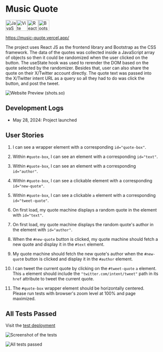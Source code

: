 # Music Quote

<p align="left">
<a href="https://developer.mozilla.org/en-US/docs/Web/JavaScript" target="_blank" rel="noreferrer"><img src="https://raw.githubusercontent.com/danielcranney/readme-generator/main/public/icons/skills/javascript-colored.svg" width="36" height="36" alt="JavaScript" /></a><a href="https://vitejs.dev/" target="_blank" rel="noreferrer"><img src="https://raw.githubusercontent.com/danielcranney/readme-generator/main/public/icons/skills/vite-colored.svg" width="36" height="36" alt="Vite" /></a><a href="https://reactjs.org/" target="_blank" rel="noreferrer"><img src="https://raw.githubusercontent.com/danielcranney/readme-generator/main/public/icons/skills/react-colored.svg" width="36" height="36" alt="React" /></a><a href="https://getbootstrap.com/" target="_blank" rel="noreferrer"><img src="https://raw.githubusercontent.com/danielcranney/readme-generator/main/public/icons/skills/bootstrap-colored.svg" width="36" height="36" alt="Bootstrap" /></a>
</p>

https://music-quote.vercel.app/

The project uses React JS as the frontend library and Bootstrap as the CSS framework. The data of the quotes was collected inside a JavaScript array of objects so then it could be randomized when the user clicked on the button. The useState hook was used to rerender the DOM based on the quote selected by the randomizer. Besides that, user can also share the quote on their X/Twitter account directly. The quote text was passed into the X/Twitter intent URL as a query so all they had to do was click the button, and post the tweet.

![Website Preview (shots.so)](https://github.com/faizbyp/music-quote/assets/65883882/424bb658-4316-4790-a933-4f4c125ac595)

## Development Logs

- May 28, 2024: Project launched

## User Stories

1. I can see a wrapper element with a corresponding `id="quote-box"`.

2. Within `#quote-box`, I can see an element with a corresponding `id="text"`.

3. Within `#quote-box`, I can see an element with a corresponding `id="author"`.

4. Within `#quote-box`, I can see a clickable element with a corresponding `id="new-quote"`.

5. Within `#quote-box`, I can see a clickable `a` element with a corresponding `id="tweet-quote"`.

6. On first load, my quote machine displays a random quote in the element with `id="text"`.

7. On first load, my quote machine displays the random quote's author in the element with `id="author"`.

8. When the `#new-quote` button is clicked, my quote machine should fetch a new quote and display it in the `#text` element.

9. My quote machine should fetch the new quote's author when the `#new-quot`e button is clicked and display it in the `#author` element.

10. I can tweet the current quote by clicking on the `#tweet-quote` `a` element. This `a` element should include the `"twitter.com/intent/tweet"` path in its `href` attribute to tweet the current quote.

11. The `#quote-box` wrapper element should be horizontally centered. Please run tests with browser's zoom level at 100% and page maximized.

## All Tests Passed

Visit the [test deployment](https://mellifluous-frangollo-f9256a.netlify.app/)

![Screenshot of the tests](https://github.com/faizbyp/music-quote/assets/65883882/74740062-1a51-4298-ac3d-146a6da73ce1)

![All tests passed](https://github.com/faizbyp/music-quote/assets/65883882/e87efce8-8175-4261-8275-cceded935650)
